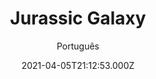 ---
id: 'dbbc9f62-dcf7-4a3b-9c58-7b410fef1969'
type: 'movie' # Filme, Série, Anime
title: "Jurassic Galaxy"
synopsis: []
originalTitle: "Jurassic Galaxy"
date: '2021-04-05T21:12:53.000Z'
update: '2021-04-05T21:12:53.000Z'
releaseDate: '2018-08-20T03:00:00.000Z'
imdb:
  rating: '2.3' # 8.5
  id: '' # tt0470752
duration: '1h 16m'
trailer:
  urls: [
    'DgS3OT_9dPc',
  ]
tags: ['720p']
genre: ['Ação', 'Aventura'] #
quality: 'BluRay 720p' # BluRay, WEB-DL, HDTV, WEB-DL4K, WEB-DLe
format: 'Mkv' # MKV, MP4, TS
audio: 'Inglês' # Dublado, Legendado, Dual Audio, Dub & Leg
subtitle: 'Português' # Português, inglês,
size: '1.01 GB' # 4.8 GB
audioQuality: 10
videoQuality: 10
directors: []
#  - name: 'Lana Wachowski'
#    image: ''
#  - name: 'Lilly Wachowski'
#    image: ''
cast: []
#  - name: 'Keanu Reeves'
#    image: ''
#    characterName: 'Neo'
writers: []
#  - name: ''
#    image: ''
maturityRating:
  age: '' # L , 10, 12, 14, 16, 18
  topics: [''] # Violence, Illegal drugs, Inappropriate Language, Legal Drugs, Sexual Content, Extreme Violence
###########################################
download:
  
  - url: 'magnet:?xt=urn:btih:2050DADF5420C876A320381AFA6751C76E40BD6B&dn=Jurassic.Galaxy.2018.720p.BluRay.Legendado.mkv&tr=UDP%3a%2f%2fTRACKER.ZER0DAY.TO%3a1337%2fANNOUNCE&tr=UDP%3a%2f%2fTRACKER.OPENTRACKR.ORG%3a1337%2fANNOUNCE&tr=UDP%3a%2f%2fEDDIE4.NL%3a6969%2fANNOUNCE&tr=UDP%3a%2f%2fTRACKER.COPPERSURFER.TK%3a6969%2fANNOUNCE&tr=UDP%3a%2f%2fTRACKER.LEECHERS-PARADISE.ORG%3a6969%2fANNOUNCE&tr=http%3a%2f%2fretracker.hq.ertelecom.ru%2fannounce'
    resolution: '720p' # 720p, 1080p, 4K,
    audio: 'Legendado' # Dublado, Legendado, Dual Audio
    size: '' # 4.8 GB
    quality: '' # BluRay, WEB-DL
    format: '' # MKV
images:
  cover: '/assets/movies/jurassic-galaxy.jpg'
  background: '/assets/movies/'
---